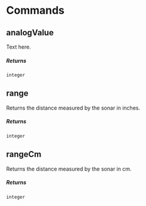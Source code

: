 # Commands

## analogValue

Text here.

##### Returns 

`integer`

## range

Returns the distance measured by the sonar in inches.

##### Returns 

`integer`

## rangeCm

Returns the distance measured by the sonar in cm.

##### Returns 

`integer`